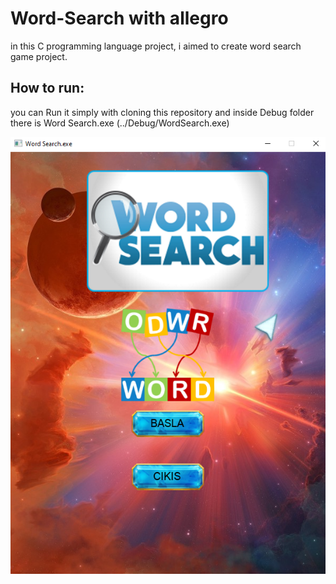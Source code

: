 # Word-Search with allegro

in this C programming language project, i aimed to create word search game project. 

## How to run:

you can Run it simply with cloning this repository and inside Debug folder there is Word Search.exe (../Debug/WordSearch.exe)

![Örnek Resim](/WordSearch.png)